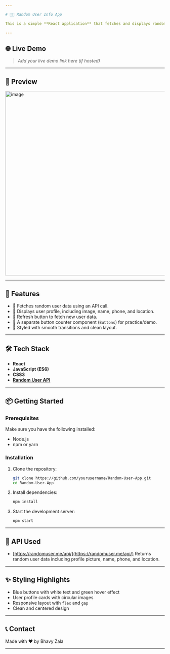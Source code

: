 ```yaml
---

# 🧑‍💻 Random User Info App

This is a simple **React application** that fetches and displays random user data from an API. It also includes a refresh feature to get a new random user and a demo button counter component.

---
```


## 🌐 Live Demo

> *Add your live demo link here (if hosted)*

---

## 📸 Preview

<img width="581" alt="image" src="https://github.com/user-attachments/assets/ebed9d3c-8823-46da-b766-8a4f801633a1" />

---

## 🚀 Features

* 🔄 Fetches random user data using an API call.
* 👤 Displays user profile, including image, name, phone, and location.
* 🔁 Refresh button to fetch new user data.
* 🧮 A separate button counter component (`Buttons`) for practice/demo.
* 💅 Styled with smooth transitions and clean layout.

---

## 🛠️ Tech Stack

* **React**
* **JavaScript (ES6)**
* **CSS3**
* **[Random User API](https://randomuser.me/)**

---

## 📦 Getting Started

### Prerequisites

Make sure you have the following installed:

* Node.js
* npm or yarn

### Installation

1. Clone the repository:

   ```bash
   git clone https://github.com/yourusername/Random-User-App.git
   cd Random-User-App
   ```

2. Install dependencies:

   ```bash
   npm install
   ```

3. Start the development server:

   ```bash
   npm start
   ```

---

## 🔗 API Used

* [https://randomuser.me/api/](https://randomuser.me/api/)
  Returns random user data including profile picture, name, phone, and location.

---

## ✨ Styling Highlights

* Blue buttons with white text and green hover effect
* User profile cards with circular images
* Responsive layout with `flex` and `gap`
* Clean and centered design

---

## 📞 Contact

Made with ❤️ by Bhavy Zala

---
